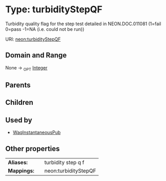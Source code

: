 
# Type: turbidityStepQF


Turbidity quality flag for the step test detailed in NEON.DOC.011081 (1=fail 0=pass -1=NA (i.e. could not be run))

URI: [neon:turbidityStepQF](https://data.neonscience.org/turbidityStepQF)


## Domain and Range

None ->  <sub>OPT</sub> [Integer](types/Integer.md)

## Parents


## Children


## Used by

 * [WaqInstantaneousPub](WaqInstantaneousPub.md)

## Other properties

|  |  |  |
| --- | --- | --- |
| **Aliases:** | | turbidity step q f |
| **Mappings:** | | neon:turbidityStepQF |

